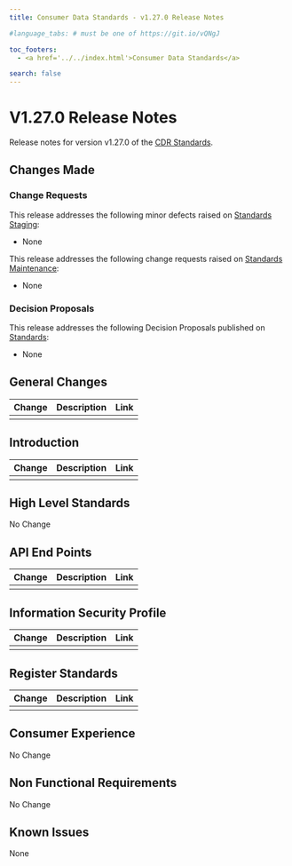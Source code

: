 ```yaml
---
title: Consumer Data Standards - v1.27.0 Release Notes

#language_tabs: # must be one of https://git.io/vQNgJ

toc_footers:
  - <a href='../../index.html'>Consumer Data Standards</a>

search: false
---
```


# V1.27.0 Release Notes
Release notes for version v1.27.0 of the [CDR Standards](../../index.html).

## Changes Made
### Change Requests

This release addresses the following minor defects raised on [Standards Staging](https://github.com/ConsumerDataStandardsAustralia/standards-staging/issues):

- None

This release addresses the following change requests raised on [Standards Maintenance](https://github.com/ConsumerDataStandardsAustralia/standards-maintenance/issues):

- None

### Decision Proposals

This release addresses the following Decision Proposals published on [Standards](https://github.com/ConsumerDataStandardsAustralia/standards/issues):

- None

## General Changes
|Change|Description|Link|
|------|-----------|----|
|  |  |  |

## Introduction

|Change|Description|Link|
|------|-----------|----|
|  |  |  |

## High Level Standards

No Change

## API End Points

|Change|Description|Link|
|------|-----------|----|
|  |  |  |

## Information Security Profile

|Change|Description|Link|
|------|-----------|----|
|  |  |  |

## Register Standards

|Change|Description|Link|
|------|-----------|----|
|  |  |  |

## Consumer Experience

No Change

## Non Functional Requirements

No Change

## Known Issues

None
